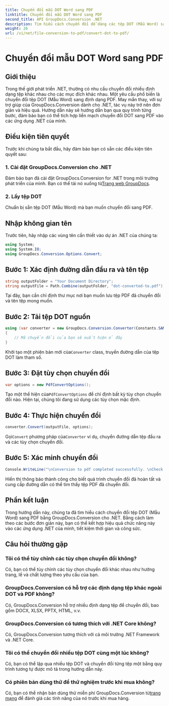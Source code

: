 ```yaml
---
title: Chuyển đổi mẫu DOT Word sang PDF
linktitle: Chuyển đổi mẫu DOT Word sang PDF
second_title: API GroupDocs.Conversion .NET
description: Tìm hiểu cách chuyển đổi dễ dàng các tệp DOT (Mẫu Word) sang PDF trong .NET bằng GroupDocs.Conversion để tích hợp liền mạch vào ứng dụng của bạn.
weight: 26
url: /vi/net/file-conversion-to-pdf/convert-dot-to-pdf/
---
```


# Chuyển đổi mẫu DOT Word sang PDF

## Giới thiệu
Trong thế giới phát triển .NET, thường có nhu cầu chuyển đổi nhiều định dạng tệp khác nhau cho các mục đích khác nhau. Một yêu cầu phổ biến là chuyển đổi tệp DOT (Mẫu Word) sang định dạng PDF. May mắn thay, với sự trợ giúp của GroupDocs.Conversion dành cho .NET, tác vụ này trở nên đơn giản và hiệu quả. Hướng dẫn này sẽ hướng dẫn bạn qua quy trình từng bước, đảm bảo bạn có thể tích hợp liền mạch chuyển đổi DOT sang PDF vào các ứng dụng .NET của mình.
## Điều kiện tiên quyết
Trước khi chúng ta bắt đầu, hãy đảm bảo bạn có sẵn các điều kiện tiên quyết sau:
### 1. Cài đặt GroupDocs.Conversion cho .NET
 Đảm bảo bạn đã cài đặt GroupDocs.Conversion for .NET trong môi trường phát triển của mình. Bạn có thể tải nó xuống từ[Trang web GroupDocs](https://releases.groupdocs.com/conversion/net/).
### 2. Lấy tệp DOT
Chuẩn bị sẵn tệp DOT (Mẫu Word) mà bạn muốn chuyển đổi sang PDF.

## Nhập không gian tên
Trước tiên, hãy nhập các vùng tên cần thiết vào dự án .NET của chúng ta:
```csharp
using System;
using System.IO;
using GroupDocs.Conversion.Options.Convert;
```
## Bước 1: Xác định đường dẫn đầu ra và tên tệp
```csharp
string outputFolder = "Your Document Directory";
string outputFile = Path.Combine(outputFolder, "dot-converted-to.pdf");
```
Tại đây, bạn cần chỉ định thư mục nơi bạn muốn lưu tệp PDF đã chuyển đổi và tên tệp mong muốn.
## Bước 2: Tải tệp DOT nguồn
```csharp
using (var converter = new GroupDocs.Conversion.Converter(Constants.SAMPLE_DOT))
{
    // Mã chuyển đổi của bạn sẽ xuất hiện ở đây
}
```
 Khởi tạo một phiên bản mới của`Converter` class, truyền đường dẫn của tệp DOT làm tham số.
## Bước 3: Đặt tùy chọn chuyển đổi
```csharp
var options = new PdfConvertOptions();
```
 Tạo một thể hiện của`PdfConvertOptions` để chỉ định bất kỳ tùy chọn chuyển đổi nào. Hiện tại, chúng tôi đang sử dụng các tùy chọn mặc định.
## Bước 4: Thực hiện chuyển đổi
```csharp
converter.Convert(outputFile, options);
```
 Gọi`Convert` phương pháp của`Converter` ví dụ, chuyển đường dẫn tệp đầu ra và các tùy chọn chuyển đổi.
## Bước 5: Xác minh chuyển đổi
```csharp
Console.WriteLine("\nConversion to pdf completed successfully. \nCheck output in {0}", outputFolder);
```
Hiển thị thông báo thành công cho biết quá trình chuyển đổi đã hoàn tất và cung cấp đường dẫn có thể tìm thấy tệp PDF đã chuyển đổi.

## Phần kết luận
Trong hướng dẫn này, chúng ta đã tìm hiểu cách chuyển đổi tệp DOT (Mẫu Word) sang PDF bằng GroupDocs.Conversion cho .NET. Bằng cách làm theo các bước đơn giản này, bạn có thể kết hợp hiệu quả chức năng này vào các ứng dụng .NET của mình, tiết kiệm thời gian và công sức.
## Câu hỏi thường gặp
### Tôi có thể tùy chỉnh các tùy chọn chuyển đổi không?
Có, bạn có thể tùy chỉnh các tùy chọn chuyển đổi khác nhau như hướng trang, lề và chất lượng theo yêu cầu của bạn.
### GroupDocs.Conversion có hỗ trợ các định dạng tệp khác ngoài DOT và PDF không?
Có, GroupDocs.Conversion hỗ trợ nhiều định dạng tệp để chuyển đổi, bao gồm DOCX, XLSX, PPTX, HTML, v.v.
### GroupDocs.Conversion có tương thích với .NET Core không?
Có, GroupDocs.Conversion tương thích với cả môi trường .NET Framework và .NET Core.
### Tôi có thể chuyển đổi nhiều tệp DOT cùng một lúc không?
Có, bạn có thể lặp qua nhiều tệp DOT và chuyển đổi từng tệp một bằng quy trình tương tự được mô tả trong hướng dẫn này.
### Có phiên bản dùng thử để thử nghiệm trước khi mua không?
 Có, bạn có thể nhận bản dùng thử miễn phí GroupDocs.Conversion từ[trang mạng](https://releases.groupdocs.com/) để đánh giá các tính năng của nó trước khi mua hàng.